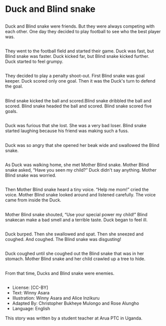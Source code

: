 # Duck and Blind snake

##
Duck and Blind snake were friends.
But they were always competing
with each other. One day they
decided to play football to see who
the best player was.

##
They went to the football field and
started their game. Duck was fast,
but Blind snake was faster. Duck
kicked far, but Blind snake kicked
further. Duck started to feel
grumpy.

##
They decided to play a penalty
shoot-out. First Blind snake was
goal keeper. Duck scored only one
goal. Then it was the Duck's turn to
defend the goal.

##
Blind snake kicked the ball and
scored.Blind snake dribbled the ball
and scored. Blind snake headed the
ball and scored. Blind snake scored
five goals.

##
Duck was furious that she lost. She
was a very bad loser. Blind snake
started laughing because his friend
was making such a fuss.

##
Duck was so angry that she opened
her beak wide and swallowed the
Blind snake.

##
As Duck was walking home, she
met Mother Blind snake. Mother
Blind snake asked, “Have you seen
my child?” Duck didn't say
anything.
Mother Blind snake was worried.

##
Then Mother Blind snake heard a
tiny voice. “Help me mom!” cried
the voice. Mother Blind snake
looked around and listened
carefully. The voice came from
inside the Duck.

##
Mother Blind snake shouted, “Use
your special power my child!” Blind
snakecan make a bad smell and a
terrible taste. Duck began to feel ill.

##
Duck burped. Then she swallowed
and spat. Then she sneezed and
coughed. And coughed. The Blind
snake was disgusting!

##
Duck coughed until she coughed
out the Blind snake that was in her
stomach. Mother Blind snake and
her child crawled up a tree to hide.

##
From that time, Ducks and Blind
snake were enemies.

##
* License: [CC-BY]
* Text: Winny Asara
* Illustration: Winny Asara and Alice Inzikuru
* Adapted By: Christopher Bukheye Mulongo and Rose Alungho
* Language: English

This story was written by a student teacher at Arua PTC in Uganda.

